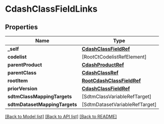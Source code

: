 # CdashClassFieldLinks

## Properties
Name | Type | Description | Notes
------------ | ------------- | ------------- | -------------
**_self** | [**CdashClassFieldRef**](CdashClassFieldRef.md) |  | [optional] 
**codelist** | [RootCtCodelistRefElement] |  | [optional] 
**parentProduct** | [**CdashProductRef**](CdashProductRef.md) |  | [optional] 
**parentClass** | [**CdashClassRef**](CdashClassRef.md) |  | [optional] 
**rootItem** | [**RootCdashClassFieldRef**](RootCdashClassFieldRef.md) |  | [optional] 
**priorVersion** | [**CdashClassFieldRef**](CdashClassFieldRef.md) |  | [optional] 
**sdtmClassMappingTargets** | [SdtmClassVariableRefTarget] |  | [optional] 
**sdtmDatasetMappingTargets** | [SdtmDatasetVariableRefTarget] |  | [optional] 

[[Back to Model list]](../README.md#documentation-for-models) [[Back to API list]](../README.md#documentation-for-api-endpoints) [[Back to README]](../README.md)



